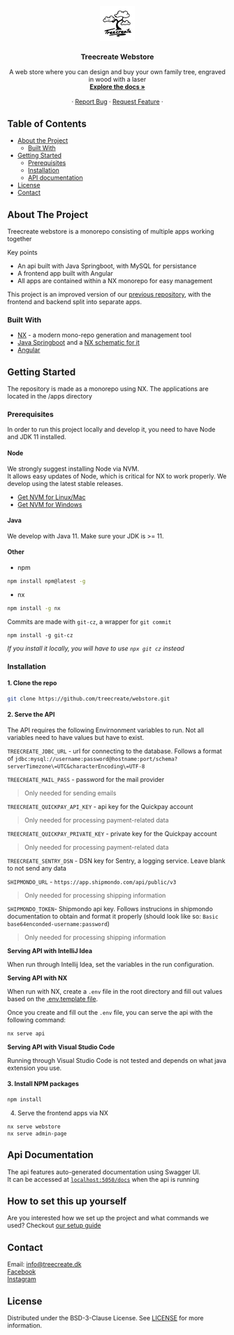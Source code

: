 <!-- PROJECT LOGO -->
<br />
<p align="center">
  <a href="https://github.com/treecreate/webstore">
    <img src="assets/treecreate_logo.png" alt="Logo" width="80" height="80">
  </a>

  <h3 align="center">Treecreate Webstore</h3>

  <p align="center">
    A web store where you can design and buy your own family tree, engraved in wood with a laser
    <br />
    <a href="https://github.com/treecreate/webstore/docs"><strong>Explore the docs »</strong></a>
    <br />
    <br />
    ·
    <a href="https://github.com/treecreate/webstore/issues">Report Bug</a>
    ·
    <a href="https://github.com/treecreate/webstore/issues">Request Feature</a>
    ·
  </p>
</p>

<!-- TABLE OF CONTENTS -->

## Table of Contents

- [About the Project](#about-the-project)
  - [Built With](#built-with)
- [Getting Started](#getting-started)
  - [Prerequisites](#prerequisites)
  - [Installation](#installation)
  - [API documentation](#api-documentation)
- [License](#license)
- [Contact](#contact)

<!-- ABOUT THE PROJECT -->

## About The Project

Treecreate webstore is a monorepo consisting of multiple apps working together

Key points

- An api built with Java Springboot, with MySQL for persistance
- A frontend app built with Angular
- All apps are contained within a NX monorepo for easy management

This project is an improved version of our [previous repository](https://github.com/Kwandes/treecreate), with the frontend and backend split into separate apps.

### Built With

- [NX](https://nx.dev/) - a modern mono-repo generation and management tool
- [Java Springboot](https://spring.io/projects/spring-boot) and a [NX schematic for it](https://github.com/tinesoft/nxrocks/tree/develop/packages/nx-spring-boot)
- [Angular](https://angular.io/)

<!-- GETTING STARTED -->

## Getting Started

The repository is made as a monorepo using NX. The applications are located in the /apps directory

### Prerequisites

In order to run this project locally and develop it, you need to have Node and JDK 11 installed.

#### Node

We strongly suggest installing Node via NVM.\
It allows easy updates of Node, which is critical for NX to work properly. We develop using the latest stable releases.

- [Get NVM for Linux/Mac](https://github.com/nvm-sh/nvm)
- [Get NVM for Windows](https://github.com/coreybutler/nvm-windows)

#### Java

We develop with Java 11. Make sure your JDK is >= 11.

#### Other

- npm

```sh
npm install npm@latest -g
```

- nx

```sh
npm install -g nx
```

Commits are made with `git-cz`, a wrapper for `git commit`

```shell
npm install -g git-cz
```

_If you install it locally, you will have to use `npx git cz` instead_

### Installation

#### 1. Clone the repo

```sh
git clone https://github.com/treecreate/webstore.git
```

#### 2. Serve the API

The API requires the following Envirnonment variables to run.
Not all variables need to have values but have to exist.

`TREECREATE_JDBC_URL` - url for connecting to the database. Follows a format of `jdbc:mysql://username:password@hostname:port/schema?serverTimezone\=UTC&characterEncoding\=UTF-8`

`TREECREATE_MAIL_PASS` - password for the mail provider

> Only needed for sending emails

`TREECREATE_QUICKPAY_API_KEY` - api key for the Quickpay account

> Only needed for processing payment-related data

`TREECREATE_QUICKPAY_PRIVATE_KEY` - private key for the Quickpay account

> Only needed for processing payment-related data

`TREECREATE_SENTRY_DSN` - DSN key for Sentry, a logging service. Leave blank to not send any data

`SHIPMONDO_URL` - `https://app.shipmondo.com/api/public/v3`

> Only needed for processing shipping information

`SHIPMONDO_TOKEN`- Shipmondo api key. Follows instrucions in shipmondo documentation to obtain and format it properly (should look like so: `Basic base64enconded-username:password`)

> Only needed for processing shipping information

**Serving API with IntelliJ Idea**

When run through Intellij Idea, set the variables in the run configuration.

**Serving API with NX**

When run with NX, create a `.env` file in the root directory and fill out values based on the [.env.template file](.env.template).

Once you create and fill out the `.env` file, you can serve the api with the following command:

```sh
nx serve api
```

**Serving API with Visual Studio Code**

Running through Visual Studio Code is not tested and depends on what java extension you use.

#### 3. Install NPM packages

```sh
npm install
```

4. Serve the frontend apps via NX

```
nx serve webstore
nx serve admin-page
```

## Api Documentation

The api features auto-generated documentation using Swagger UI.\
It can be accessed at [`localhost:5050/docs`](localhost:5050/docs) when the api is running

<!-- CONTACT -->

## How to set this up yourself

Are you interested how we set up the project and what commands we used? Checkout [our setup guide](docs/setup-guide.md)

## Contact

Email: info@treecreate.dk\
[Facebook](https://www.facebook.com/TreeCreate.dk)\
[Instagram](https://www.instagram.com/treecreate.dk)

<!-- LICENSE -->

## License

Distributed under the BSD-3-Clause License. See [LICENSE](./LICENSE) for more information.

<!-- MARKDOWN LINKS & IMAGES -->
<!-- https://www.markdownguide.org/basic-syntax/#reference-style-links -->

[product-screenshot]: assets/screenshot.gif
